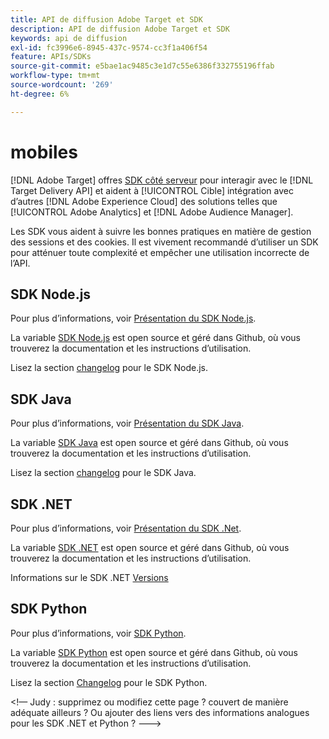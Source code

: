 ```yaml
---
title: API de diffusion Adobe Target et SDK
description: API de diffusion Adobe Target et SDK
keywords: api de diffusion
exl-id: fc3996e6-8945-437c-9574-cc3f1a406f54
feature: APIs/SDKs
source-git-commit: e5bae1ac9485c3e1d7c55e6386f332755196ffab
workflow-type: tm+mt
source-wordcount: '269'
ht-degree: 6%

---
```


# mobiles

[!DNL Adobe Target] offres [SDK côté serveur](../../implement/server-side/server-side-overview.md) pour interagir avec le [!DNL Target Delivery API] et aident à [!UICONTROL Cible] intégration avec d’autres [!DNL Adobe Experience Cloud] des solutions telles que [!UICONTROL Adobe Analytics] et [!DNL Adobe Audience Manager].

Les SDK vous aident à suivre les bonnes pratiques en matière de gestion des sessions et des cookies. Il est vivement recommandé d’utiliser un SDK pour atténuer toute complexité et empêcher une utilisation incorrecte de l’API.

## SDK Node.js

Pour plus d’informations, voir [Présentation du SDK Node.js](/help/dev/implement/server-side/node-js/overview.md).

La variable [SDK Node.js](https://github.com/adobe/target-nodejs-sdk) est open source et géré dans Github, où vous trouverez la documentation et les instructions d’utilisation.

Lisez la section [changelog](https://github.com/adobe/target-nodejs-sdk/blob/main/CHANGELOG.md) pour le SDK Node.js.

## SDK Java

Pour plus d’informations, voir [Présentation du SDK Java](/help/dev/implement/server-side/java/overview.md).

La variable [SDK Java](https://github.com/adobe/target-java-sdk) est open source et géré dans Github, où vous trouverez la documentation et les instructions d’utilisation.

Lisez la section [changelog](https://github.com/adobe/target-java-sdk/blob/main/CHANGELOG.md) pour le SDK Java.

## SDK .NET

Pour plus d’informations, voir [Présentation du SDK .Net](/help/dev/implement/server-side/net/overview.md).

La variable [SDK .NET](https://github.com/adobe/target-dotnet-sdk) est open source et géré dans Github, où vous trouverez la documentation et les instructions d’utilisation.

Informations sur le SDK .NET [Versions](https://github.com/adobe/target-dotnet-sdk/releases)

## SDK Python

Pour plus d’informations, voir [SDK Python](/help/dev/implement/server-side/python/overview.md).

La variable [SDK Python](https://github.com/adobe/target-python-sdk) est open source et géré dans Github, où vous trouverez la documentation et les instructions d’utilisation.

Lisez la section [Changelog](https://github.com/adobe/target-python-sdk/blob/master/CHANGELOG.md) pour le SDK Python.

&lt;!— Judy : supprimez ou modifiez cette page ? couvert de manière adéquate ailleurs ? Ou ajouter des liens vers des informations analogues pour les SDK .NET et Python ? --->
